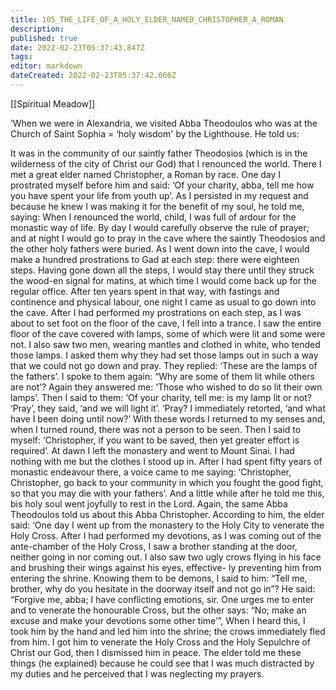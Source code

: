 ```yaml
---
title: 105_THE_LIFE_OF_A_HOLY_ELDER_NAMED_CHRISTOPHER_A_ROMAN
description: 
published: true
date: 2022-02-23T05:37:43.847Z
tags: 
editor: markdown
dateCreated: 2022-02-23T05:37:42.066Z
---
```


[[Spiritual Meadow]]
 
‘When we were in Alexandria, we visited Abba Theodoulos who was at the Church of Saint Sophia = ‘holy wisdom' by the Lighthouse. He told us:  
 
It was in the community of our saintly father Theodosios (which is in the wilderness of the city of Christ our God) that I renounced the world. There I met a great elder named Christopher, a Roman by race. One day I prostrated myself before him and said: ‘Of your charity, abba, tell me how you have spent your life from youth up’. As I persisted in my request and because he knew I was making it for the benefit of my soul, he told me, saying: When I renounced the world, child, I was full of ardour for the monastic way of life. By day I would carefully observe the rule of prayer; and at night I would go to pray in the cave where the saintly Theodosios and the other holy fathers were buried. As I went down into the cave, I would make a hundred prostrations to Gad at each step: there were eighteen steps. Having gone down all the steps, I would stay there until they struck the wood-en signal for matins, at which time I would come back up for the regular office. After ten years spent in that way, with fastings and continence and physical labour, one night I came as usual to go down into the cave. After I had performed my prostrations on each step, as I was about to set foot on the floor of the cave, I fell into a trance. I saw the entire floor of the cave covered with lamps, some of which were lit and some were not. I also saw two men, wearing mantles and clothed in white, who tended those lamps. I asked them why they had set those lamps out in such a way that we could not go down and pray. They replied: ‘These are the lamps of the fathers’. I spoke to them again: “Why are some of them lit while others are not’? Again they answered me: ‘Those who wished to do so lit their own lamps’. Then I said to them: ‘Of your charity, tell me: is my lamp lit or not? ‘Pray’, they said, ‘and we will light it’. ‘Pray? I immediately retorted, ‘and what have I been doing until now?’ With these words I returned to my senses and, when I turned round, there was not a person to be seen. Then I said to myself: ‘Christopher, if you want to be saved, then yet greater effort is required’. At dawn I left the monastery and went to Mount Sinai. I had nothing with me but the clothes I stood up in. After I had spent fifty years of monastic endeavour there, a voice came to me saying: ‘Christopher, Christopher, go back to your community in which you fought the good fight, so that you may die with your fathers’. And a little while after he told me this, bis holy soul went joyfully to rest in the Lord. Again, the same Abba Theodoulos told us about this Abba Christopher. According to him, the elder said: ‘One day I went up from the monastery to the Holy City to venerate the Holy Cross. After I had performed my devotions, as I was coming out of the ante-chamber of the Holy Cross, I saw a brother standing at the door, neither going in nor coming out. I also saw two ugly crows flying in his face and brushing their wings against his eyes, effective- ly preventing him from entering the shrine. Knowing them to be demons, I said to him: “Tell me, brother, why do you hesitate in the doorway itself and not go in”? He said: “Forgive me, abba; I have conflicting emotions, sir. One urges me to enter and to venerate the honourable Cross, but the other says: “No; make an excuse and make your devotions some other time’”, When I heard this, I took him by the hand and led him into the shrine; the crows immediately fled from him. I got him to venerate the Holy Cross and the Holy Sepulchre of Christ our God, then I dismissed him in peace. The elder told me these things (he explained) because he could see that I was much distracted by my duties and he perceived that I was neglecting my prayers.
